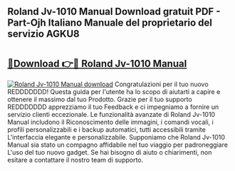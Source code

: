 ## Roland Jv-1010 Manual Download gratuit PDF - Part-Ojh Italiano Manuale del proprietario del servizio AGKU8

# <h2><a href="http://df965n.blite.top/?on=Roland+Jv-1010+Manual">🔗Download 👉🔴 Roland Jv-1010 Manual</a></h2>

[![Roland Jv-1010 Manual download](https://i.imgur.com/lujVjoI.png)](http://df965n.blite.top/?on=Roland+Jv-1010+Manual)
Congratulazioni per il tuo nuovo REDDDDDDD! Questa guida per l'utente ha lo scopo di aiutarti a capire e ottenere il massimo dal tuo Prodotto. Grazie per il tuo supporto REDDDDDDD apprezziamo il tuo Feedback e ci impegniamo a fornire un servizio clienti eccezionale. Le funzionalità avanzate di Roland Jv-1010 Manual includono il Riconoscimento delle immagini, i comandi vocali, i profili personalizzabili e i backup automatici, tutti accessibili tramite L'interfaccia elegante e personalizzabile. Supponiamo che Roland Jv-1010 Manual sia stato un compagno affidabile nel tuo viaggio per padroneggiare L'uso del tuo nuovo gadget. Se hai bisogno di aiuto o chiarimenti, non esitare a contattare il nostro team di supporto.
